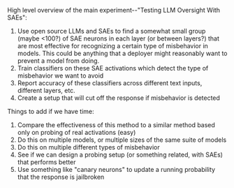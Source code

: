 

High level overview of the main experiment--"Testing LLM Oversight With SAEs":
1. Use open source LLMs and SAEs to find a somewhat small group (maybe <100?) of SAE neurons in each layer (or between layers?) that are most effective for recognizing a certain type of misbehavior in models. This could be anything that a deployer might reasonably want to prevent a model from doing.
2. Train classifiers on these SAE activations which detect the type of misbehavior we want to avoid
3. Report accuracy of these classifiers across different text inputs, different layers, etc.
4. Create a setup that will cut off the response if misbehavior is detected 


Things to add if we have time:
1. Compare the effectiveness of this method to a similar method based only on probing of real activations (easy)
2. Do this on multiple models, or multiple sizes of the same suite of models
3. Do this on multiple different types of misbehavior
4. See if we can design a probing setup (or something related, with SAEs) that performs better
5. Use something like "canary neurons" to update a running probability that the response is jailbroken





